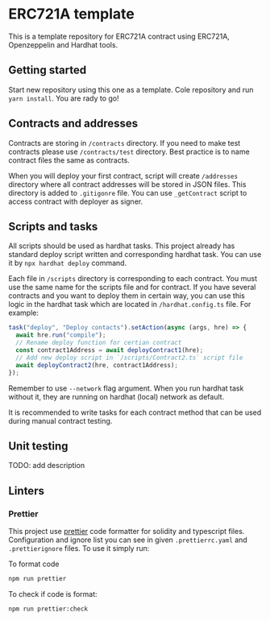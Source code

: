 # ERC721A template

This is a template repository for ERC721A contract using ERC721A, Openzeppelin and Hardhat tools.

## Getting started

Start new repository using this one as a template. Cole repository and run `yarn install`. You are rady
to go!

## Contracts and addresses

Contracts are storing in `/contracts` directory. If you need to make test contracts please use `/contracts/test`
directory. Best practice is to name contract files the same as contracts.

When you will deploy your first contract, script will create `/addresses` directory where all contract addresses
will be stored in JSON files. This directory is added to `.gitigonre` file. You can use `_getContract`
script to access contract with deployer as signer.

## Scripts and tasks

All scripts should be used as hardhat tasks. This project already has standard deploy script written and corresponding
hardhat task. You can use it by `npx hardhat deploy` command.

Each file in `/scripts` directory is corresponding to each contract. You must use the same name for the scripts file
and for contract. If you have several contracts and you want to deploy them in certain way, you can use this logic
in the hardhat task which are located in `/hardhat.config.ts` file. For example:

```ts
task("deploy", "Deploy contacts").setAction(async (args, hre) => {
  await hre.run("compile");
  // Rename deploy function for certian contract
  const contract1Address = await deployContract1(hre);
  // Add new deploy script in `/scripts/Contract2.ts` script file
  await deployContract2(hre, contract1Address);
});
```

Remember to use `--network` flag argument. When you run hardhat task without it, they are running on hardhat (local) network
as default.

It is recommended to write tasks for each contract method that can be used during manual contract testing.

## Unit testing

TODO: add description

## Linters

### Prettier

This project use [prettier](https://prettier.io/) code formatter for solidity and typescript files.
Configuration and ignore list you can see in given `.prettierrc.yaml` and `.prettierignore` files. To
use it simply run:

To format code

```bash
npm run prettier
```

To check if code is format:

```bash
npm run prettier:check
```
